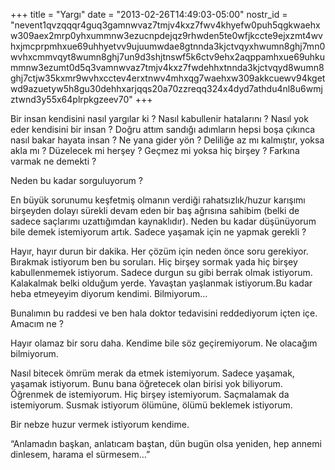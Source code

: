 +++
title = "Yargı"
date = "2013-02-26T14:49:03-05:00"
nostr_id = "nevent1qvzqqqr4guq3gamnwvaz7tmjv4kxz7fwv4khyefw0puh5qgkwaehxw309aex2mrp0yhxummnw3ezucnpdejqz9rhwden5te0wfjkccte9ejxzmt4wvhxjmcprpmhxue69uhhyetvv9ujuumwdae8gtnnda3kjctvqyxhwumn8ghj7mn0wvhxcmmvqyt8wumn8ghj7un9d3shjtnswf5k6ctv9ehx2aqppamhxue69uhkummnw3ezumt0d5q3vamnwvaz7tmjv4kxz7fwdehhxtnnda3kjctvqyd8wumn8ghj7ctjw35kxmr9wvhxcctev4erxtnwv4mhxqg7waehxw309akkcuewv94kgetwd9azuetyw5h8gu30dehhxarjqqs20a70zzreqq324x4dyd7athdu4nl8u6wmjztwnd3y55x64plrpkgzeev70"
+++

Bir insan kendisini nasıl yargılar ki ? Nasıl kabullenir hatalarını ? Nasıl yok eder kendisini bir insan ? Doğru attım sandığı adımların hepsi boşa çıkınca nasıl bakar hayata insan ? Ne yana gider yön ? Deliliğe az mı kalmıştır, yoksa akla mı ? Düzelecek mi herşey ? Geçmez mi yoksa hiç birşey ? Farkına varmak ne demekti ?

Neden bu kadar sorguluyorum ?

En büyük sorunumu keşfetmiş olmanın verdiği rahatsızlık/huzur karışımı birşeyden dolayı sürekli devam eden bir baş ağrısına sahibim (belki de sadece saçlarımı uzattığımdan kaynaklıdır). Neden bu kadar düşünüyorum bile demek istemiyorum artık. Sadece yaşamak için ne yapmak gerekli ?

Hayır, hayır durun bir dakika. Her çözüm için neden önce soru gerekiyor. Bırakmak istiyorum ben bu soruları. Hiç birşey sormak yada hiç birşey kabullenmemek istiyorum. Sadece durgun su gibi berrak olmak istiyorum. Kalakalmak belki olduğum yerde. Yavaştan yaşlanmak istiyorum.Bu kadar heba etmeyeyim diyorum kendimi. Bilmiyorum…

Bunalımın bu raddesi ve ben hala doktor tedavisini reddediyorum içten içe. Amacım ne ?

Hayır olamaz bir soru daha. Kendime bile söz geçiremiyorum. Ne olacağım bilmiyorum.

Nasıl bitecek ömrüm merak da etmek istemiyorum. Sadece yaşamak, yaşamak istiyorum. Bunu bana öğretecek olan birisi yok biliyorum. Öğrenmek de istemiyorum. Hiç birşey istemiyorum. Saçmalamak da istemiyorum. Susmak istiyorum ölümüne, ölümü beklemek istiyorum.

Bir nebze huzur vermek istiyorum kendime.

“Anlamadın başkan, anlatıcam baştan, dün bugün olsa yeniden, hep annemi dinlesem, harama el sürmesem…”
